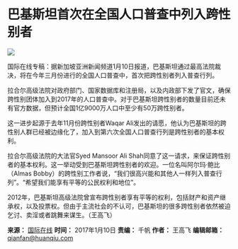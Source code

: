 # 巴基斯坦首次在全国人口普查中列入跨性别者

![](//rs2.huanqiucdn.cn/huanqiu/image/m/share.jpg)

国际在线专稿：据新加坡亚洲新闻频道1月10日报道，巴基斯坦通过最高法院裁决，将在今年三月份进行的全国人口普查中，首次把跨性别者列入普查行列。

拉合尔高级法院对政府部门、国家数据库和注册局，以及内政部下发了官文，确保跨性别团体加入到2017年的人口普查中。对于巴基斯坦跨性别者的数量目前还未有官方数据，但预计全国1亿9000万人口中至少有50万跨性别者。

这一进步起源于去年11月份跨性别者Waqar Ali发出的请愿，他认为巴基斯坦的跨性别人群已经被边缘化了，加入到第六次全国人口普查行列是跨性别者的基本权利。

拉合尔高级法院的大法官Syed Mansoor Ali Shah同意了这一请求，来保证跨性别者的基本权利。这一举动受到巴基斯坦跨性别者的欢迎。一位名叫阿尔玛·鲍比（Almas Bobby）的跨性别工作者说，“我们很高兴能和其他人一样列入普查行列”。“希望我们能享有平等的公民权利和地位”。

2012年，巴基斯坦高级法院曾宣布跨性别者享有平等的权利，包括财产和资产继承权，以及投票权。但由于主流社会的不认可，巴基斯坦的很多跨性别者依然被迫乞讨、卖淫或者跳舞来谋生。（王高飞）

**来源：** [国际在线](http://news.cri.cn/20170110/657ae9a8-2e2e-18de-2bb3-af4633fe29d0.html)
**时间：** 2017年1月10日
**责编：** 千帆
**作者：** 王高飞
**编辑邮箱：** qianfan@huanqiu.com
